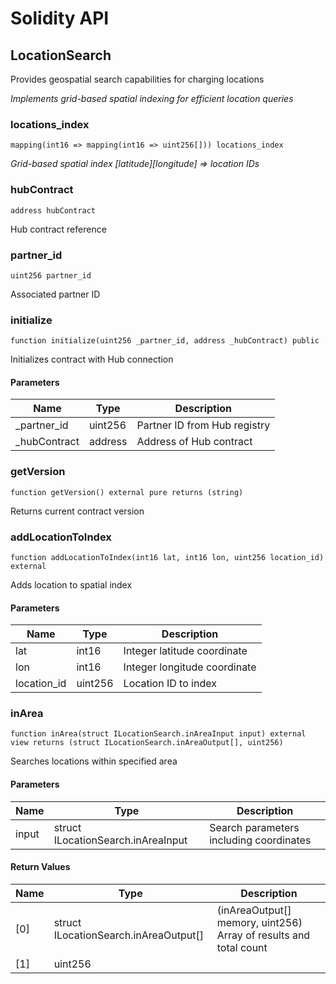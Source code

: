 # Solidity API

## LocationSearch

Provides geospatial search capabilities for charging locations

_Implements grid-based spatial indexing for efficient location queries_

### locations_index

```solidity
mapping(int16 => mapping(int16 => uint256[])) locations_index
```

_Grid-based spatial index [latitude][longitude] => location IDs_

### hubContract

```solidity
address hubContract
```

Hub contract reference

### partner_id

```solidity
uint256 partner_id
```

Associated partner ID

### initialize

```solidity
function initialize(uint256 _partner_id, address _hubContract) public
```

Initializes contract with Hub connection

#### Parameters

| Name | Type | Description |
| ---- | ---- | ----------- |
| _partner_id | uint256 | Partner ID from Hub registry |
| _hubContract | address | Address of Hub contract |

### getVersion

```solidity
function getVersion() external pure returns (string)
```

Returns current contract version

### addLocationToIndex

```solidity
function addLocationToIndex(int16 lat, int16 lon, uint256 location_id) external
```

Adds location to spatial index

#### Parameters

| Name | Type | Description |
| ---- | ---- | ----------- |
| lat | int16 | Integer latitude coordinate |
| lon | int16 | Integer longitude coordinate |
| location_id | uint256 | Location ID to index |

### inArea

```solidity
function inArea(struct ILocationSearch.inAreaInput input) external view returns (struct ILocationSearch.inAreaOutput[], uint256)
```

Searches locations within specified area

#### Parameters

| Name | Type | Description |
| ---- | ---- | ----------- |
| input | struct ILocationSearch.inAreaInput | Search parameters including coordinates |

#### Return Values

| Name | Type | Description |
| ---- | ---- | ----------- |
| [0] | struct ILocationSearch.inAreaOutput[] | (inAreaOutput[] memory, uint256) Array of results and total count |
| [1] | uint256 |  |

